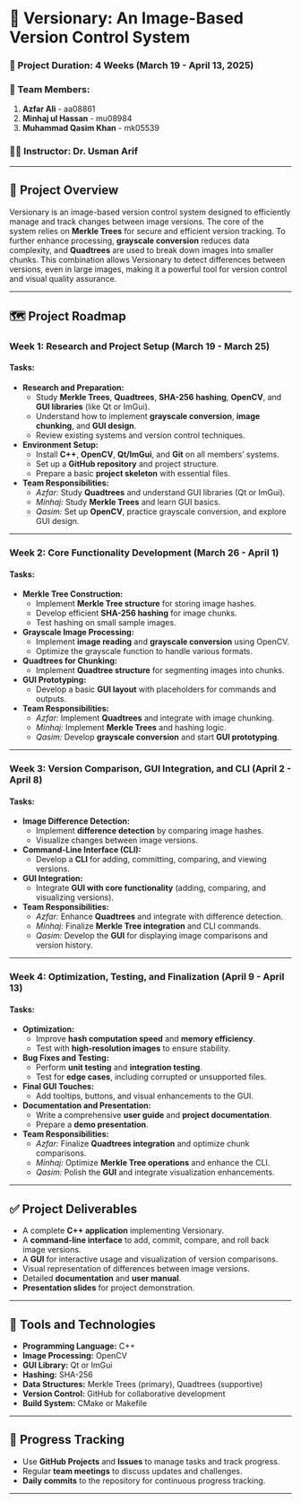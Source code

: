 # 📝 Versionary: An Image-Based Version Control System

### 📅 Project Duration: 4 Weeks (March 19 - April 13, 2025)
### 👥 Team Members:
1. **Azfar Ali** - aa08861  
2. **Minhaj ul Hassan** - mu08984  
3. **Muhammad Qasim Khan** - mk05539  
### 👨‍🏫 Instructor: Dr. Usman Arif  

---

## 🚀 Project Overview
Versionary is an image-based version control system designed to efficiently manage and track changes between image versions. The core of the system relies on **Merkle Trees** for secure and efficient version tracking. To further enhance processing, **grayscale conversion** reduces data complexity, and **Quadtrees** are used to break down images into smaller chunks. This combination allows Versionary to detect differences between versions, even in large images, making it a powerful tool for version control and visual quality assurance.

---

## 🗺️ Project Roadmap

### Week 1: Research and Project Setup (March 19 - March 25)
#### Tasks:
- **Research and Preparation:**  
  - Study **Merkle Trees**, **Quadtrees**, **SHA-256 hashing**, **OpenCV**, and **GUI libraries** (like Qt or ImGui).  
  - Understand how to implement **grayscale conversion**, **image chunking**, and **GUI design**.  
  - Review existing systems and version control techniques.  
- **Environment Setup:**  
  - Install **C++**, **OpenCV**, **Qt/ImGui**, and **Git** on all members’ systems.  
  - Set up a **GitHub repository** and project structure.  
  - Prepare a basic **project skeleton** with essential files.  
- **Team Responsibilities:**  
  - *Azfar:* Study **Quadtrees** and understand GUI libraries (Qt or ImGui).  
  - *Minhaj:* Study **Merkle Trees** and learn GUI basics.  
  - *Qasim:* Set up **OpenCV**, practice grayscale conversion, and explore GUI design.

---

### Week 2: Core Functionality Development (March 26 - April 1)
#### Tasks:
- **Merkle Tree Construction:**  
  - Implement **Merkle Tree structure** for storing image hashes.  
  - Develop efficient **SHA-256 hashing** for image chunks.  
  - Test hashing on small sample images.  
- **Grayscale Image Processing:**  
  - Implement **image reading** and **grayscale conversion** using OpenCV.  
  - Optimize the grayscale function to handle various formats.  
- **Quadtrees for Chunking:**  
  - Implement **Quadtree structure** for segmenting images into chunks.  
- **GUI Prototyping:**  
  - Develop a basic **GUI layout** with placeholders for commands and outputs.  
- **Team Responsibilities:**  
  - *Azfar:* Implement **Quadtrees** and integrate with image chunking.  
  - *Minhaj:* Implement **Merkle Trees** and hashing logic.  
  - *Qasim:* Develop **grayscale conversion** and start **GUI prototyping**.  

---

### Week 3: Version Comparison, GUI Integration, and CLI (April 2 - April 8)
#### Tasks:
- **Image Difference Detection:**  
  - Implement **difference detection** by comparing image hashes.  
  - Visualize changes between image versions.  
- **Command-Line Interface (CLI):**  
  - Develop a **CLI** for adding, committing, comparing, and viewing versions.  
- **GUI Integration:**  
  - Integrate **GUI with core functionality** (adding, comparing, and visualizing versions).  
- **Team Responsibilities:**  
  - *Azfar:* Enhance **Quadtrees** and integrate with difference detection.  
  - *Minhaj:* Finalize **Merkle Tree integration** and CLI commands.  
  - *Qasim:* Develop the **GUI** for displaying image comparisons and version history.  

---

### Week 4: Optimization, Testing, and Finalization (April 9 - April 13)
#### Tasks:
- **Optimization:**  
  - Improve **hash computation speed** and **memory efficiency**.  
  - Test with **high-resolution images** to ensure stability.  
- **Bug Fixes and Testing:**  
  - Perform **unit testing** and **integration testing**.  
  - Test for **edge cases**, including corrupted or unsupported files.  
- **Final GUI Touches:**  
  - Add tooltips, buttons, and visual enhancements to the GUI.  
- **Documentation and Presentation:**  
  - Write a comprehensive **user guide** and **project documentation**.  
  - Prepare a **demo presentation**.  
- **Team Responsibilities:**  
  - *Azfar:* Finalize **Quadtrees integration** and optimize chunk comparisons.  
  - *Minhaj:* Optimize **Merkle Tree operations** and enhance the CLI.  
  - *Qasim:* Polish the **GUI** and integrate visualization enhancements.

---

## ✅ Project Deliverables
- A complete **C++ application** implementing Versionary.  
- A **command-line interface** to add, commit, compare, and roll back image versions.  
- A **GUI** for interactive usage and visualization of version comparisons.  
- Visual representation of differences between image versions.  
- Detailed **documentation** and **user manual**.  
- **Presentation slides** for project demonstration.  

---

## 🔧 Tools and Technologies
- **Programming Language:** C++  
- **Image Processing:** OpenCV  
- **GUI Library:** Qt or ImGui  
- **Hashing:** SHA-256  
- **Data Structures:** Merkle Trees (primary), Quadtrees (supportive)  
- **Version Control:** GitHub for collaborative development  
- **Build System:** CMake or Makefile  

---

## 📌 Progress Tracking
- Use **GitHub Projects** and **Issues** to manage tasks and track progress.  
- Regular **team meetings** to discuss updates and challenges.  
- **Daily commits** to the repository for continuous progress tracking.  

---